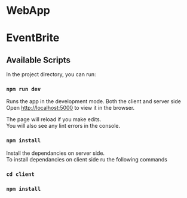 # WebApp
# EventBrite


## Available Scripts

In the project directory, you can run:

### `npm run dev`

Runs the app in the development mode. Both the client and server side<br />
Open [http://localhost:5000](http://localhost:5000) to view it in the browser.

The page will reload if you make edits.<br />
You will also see any lint errors in the console.

### `npm install`

Install the dependancies on server side.<br/>
To install dependancies on client side ru the following commands<br/>
### `cd client`
### `npm install`


